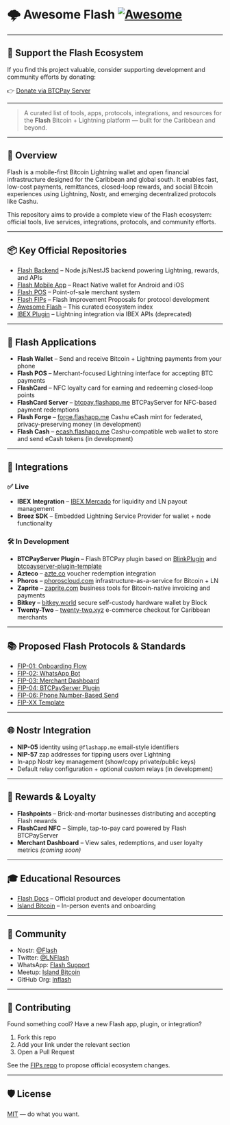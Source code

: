# 🌩️ Awesome Flash [![Awesome](https://awesome.re/badge.svg)](https://awesome.re)
---

## 💸 Support the Flash Ecosystem

If you find this project valuable, consider supporting development and community efforts by donating:

👉 [Donate via BTCPay Server](https://btcpay.flashapp.me/apps/3akaqK475W7thJEbzyJU2eJXa3RY/crowdfund)

---

> A curated list of tools, apps, protocols, integrations, and resources for the **Flash** Bitcoin + Lightning platform — built for the Caribbean and beyond.

---

## 📖 Overview

Flash is a mobile-first Bitcoin Lightning wallet and open financial infrastructure designed for the Caribbean and global south. It enables fast, low-cost payments, remittances, closed-loop rewards, and social Bitcoin experiences using Lightning, Nostr, and emerging decentralized protocols like Cashu.

This repository aims to provide a complete view of the Flash ecosystem: official tools, live services, integrations, protocols, and community efforts.

---

## 📦 Key Official Repositories

- [Flash Backend](https://github.com/lnflash/flash) – Node.js/NestJS backend powering Lightning, rewards, and APIs
- [Flash Mobile App](https://github.com/lnflash/flash-mobile) – React Native wallet for Android and iOS
- [Flash POS](https://github.com/lnflash/flash-pos) – Point-of-sale merchant system
- [Flash FIPs](https://github.com/lnflash/fips) – Flash Improvement Proposals for protocol development
- [Awesome Flash](https://github.com/lnflash/awesome-flash) – This curated ecosystem index
- [IBEX Plugin](https://github.com/lnflash/ibex-plugin) – Lightning integration via IBEX APIs (deprecated)

---

## 📱 Flash Applications

- **Flash Wallet** – Send and receive Bitcoin + Lightning payments from your phone
- **Flash POS** – Merchant-focused Lightning interface for accepting BTC payments
- **FlashCard** – NFC loyalty card for earning and redeeming closed-loop points
- **FlashCard Server** – [btcpay.flashapp.me](https://btcpay.flashapp.me) BTCPayServer for NFC-based payment redemptions
- **Flash Forge** – [forge.flashapp.me](https://forge.flashapp.me) Cashu eCash mint for federated, privacy-preserving money  (in development)
- **Flash Cash** – [ecash.flashapp.me](https://ecash.flashapp.me) Cashu-compatible web wallet to store and send eCash tokens  (in development)

---

## 🔌 Integrations

### ✅ Live

- **IBEX Integration** – [IBEX Mercado](https://www.ibexmercado.com) for liquidity and LN payout management
- **Breez SDK** – Embedded Lightning Service Provider for wallet + node functionality

### 🛠️ In Development
- **BTCPayServer Plugin** – Flash BTCPay plugin based on [BlinkPlugin](https://github.com/PuraVida-Technologies/BlinkPlugin) and [btcpayserver-plugin-template](https://github.com/btcpayserver/btcpayserver-plugin-template) 
- **Azteco** – [azte.co](https://azte.co) voucher redemption integration
- **Phoros** – [phoroscloud.com](https://www.phoroscloud.com) infrastructure-as-a-service for Bitcoin + LN
- **Zaprite** – [zaprite.com](https://zaprite.com) business tools for Bitcoin-native invoicing and payments
- **Bitkey** – [bitkey.world](https://bitkey.world) secure self-custody hardware wallet by Block
- **Twenty-Two** – [twenty-two.xyz](https://twenty-two.xyz) e-commerce checkout for Caribbean merchants

---

## 📚 Proposed Flash Protocols & Standards

- [FIP-01: Onboarding Flow](https://github.com/lnflash/fips/blob/main/FIP-01.md)
- [FIP-02: WhatsApp Bot](https://github.com/lnflash/fips/blob/main/FIP-02.md)
- [FIP-03: Merchant Dashboard](https://github.com/lnflash/fips/blob/main/FIP-03.md)
- [FIP-04: BTCPayServer Plugin](https://github.com/lnflash/fips/blob/main/FIP-04.md)
- [FIP-06: Phone Number-Based Send](https://github.com/lnflash/fips/blob/main/FIP-06.md)
- [FIP-XX Template](https://github.com/lnflash/fips/blob/main/FIP-XX-template.md)

---

## 🌐 Nostr Integration

- **NIP-05** identity using `@flashapp.me` email-style identifiers
- **NIP-57** zap addresses for tipping users over Lightning
- In-app Nostr key management (show/copy private/public keys)
- Default relay configuration + optional custom relays (in development)

---

## 🎁 Rewards & Loyalty

- **Flashpoints** – Brick-and-mortar businesses distributing and accepting Flash rewards
- **FlashCard NFC** – Simple, tap-to-pay card powered by Flash BTCPayServer
- **Merchant Dashboard** – View sales, redemptions, and user loyalty metrics *(coming soon)*

---

## 🎓 Educational Resources

- [Flash Docs](https://docs.getflash.io) – Official product and developer documentation
- [Island Bitcoin](https://islandbitcoin.com) – In-person events and onboarding

---

## 🤝 Community

- Nostr: [@Flash](https://primal.net/p/nprofile1qqs0hnh7hfjhg8rlz8dc5lasauvy6palktklxy5gqe9qe7krwqel5ucr5hca0)
- Twitter: [@LNFlash](https://twitter.com/getflashapp)
- WhatsApp: [Flash Support](https://wa.me/18762909250)
- Meetup: [Island Bitcoin](https://islandbitcoin.com)
- GitHub Org: [lnflash](https://github.com/lnflash)

---

## 🙌 Contributing

Found something cool? Have a new Flash app, plugin, or integration?

1. Fork this repo
2. Add your link under the relevant section
3. Open a Pull Request

See the [FIPs repo](https://github.com/lnflash/fips) to propose official ecosystem changes.

---

## 🛡️ License

[MIT](LICENSE) — do what you want.
